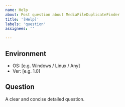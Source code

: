 ```yaml
---
name: Help
about: Post question about MediaFileDuplicateFinder
title: '[Help]'
labels: 'question'
assignees: ''

---
```


## Environment
 - OS: [e.g. Windows / Linux / Any]
 - Ver: [e.g. 1.0]


## Question
A clear and concise detailed question.
